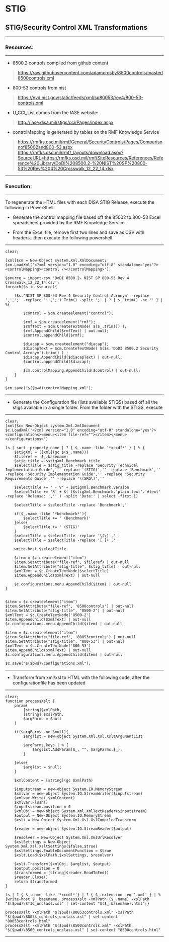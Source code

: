 # STIG
## STIG/Security Control XML Transformations
-------------------------------------------------------------------------------
### Resources:
-------------------------------------------------------------------------------
* 8500.2 controls compiled from github content
> https://raw.githubusercontent.com/adamcrosby/8500controls/master/8500controls.xml

* 800-53 controls from nist
> https://nvd.nist.gov/static/feeds/xml/sp80053/rev4/800-53-controls.xml

* U_CCI_List comes from the IASE website:
> http://iase.disa.mil/stigs/cci/Pages/index.aspx

* controlMapping is generated by tables on the RMF Knowledge Service
> https://rmfks.osd.mil/rmf/General/SecurityControls/Pages/Comparisonof85002and800-53.aspx
> https://rmfks.osd.mil/rmf/_layouts/download.aspx?SourceURL=https://rmfks.osd.mil/rmf/SiteResources/References/Reference%20Library/DoDI%208500.2-%20NIST%20SP%20800-53%20Rev%204%20Crosswalk_12_22_14.xlsx
	
--------------------------------------------------------------------------------------------------------------------------------
### Execution:
--------------------------------------------------------------------------------------------------------------------------------
To regenerate the HTML files with each DISA STIG Release, execute the following in PowerShell:

* Generate the control mapping file based off the 85002 to 800-53 Excel spreadsheet provided by the RMF Knowledge Service.

* From the Excel file, remove first two lines and save as CSV with headers...then execute the following powershell

--------------------------------------------------------------------------------------------------------------------------------

```
clear;

[xml]$cm = New-Object system.Xml.XmlDocument;
$cm.LoadXml('<?xml version="1.0" encoding="utf-8" standalone="yes"?><controlMapping><control /></controlMapping>');

$source = import-csv 'DoDI 8500.2- NIST SP 800-53 Rev 4 Crosswalk_12_22_14.csv';
foreach($s in $source){
	
	($s.'NIST SP 800-53 Rev 4 Security Control Acronym' -replace ',',';' -replace ':',';').Trim() -split ';' | ? { $_.trim() -ne '' } | %{

		$control = $cm.createelement("control"); 
		
		$rmf = $cm.createelement("rmf"); 
		$rmfText = $cm.CreateTextNode( $($_.trim()) );
		$rmf.AppendChild($rmfText) | out-null;
		$control.appendChild($rmf);
		
		$diacap = $cm.createelement("diacap");
		$diacapText = $cm.CreateTextNode( $($s.'DoDI 8500.2 Security Control Acronym').trim() ) ;
		$diacap.AppendChild($diacapText) | out-null;
		$control.appendChild($diacap);
		
		$cm.controlMapping.AppendChild($control) | out-null;
	}
}

$cm.save("$($pwd)\controlMapping.xml");
```

-------------------------------------------------------------------------------

* Generate the Configuration file (lists available STIGS) based off all the stigs available in a single folder.  From the folder with the STIGS, execute

-------------------------------------------------------------------------------

```
clear;
[xml]$c= New-Object system.Xml.XmlDocument
$c.LoadXml('<?xml version="1.0" encoding="utf-8" standalone="yes"?><configurations><menu><item file-ref=""></item></menu></configurations>')

ls | sort -property name | ? { $_.name -like '*xccdf*' } | % {
	$stigXml = ([xml](gc $($_.name)))
	$fileref =  $_.basename;
	$stig_title = $stigXml.Benchmark.title
	$selectTitle = $stig_title -replace 'Security Technical Implementation Guide','' -replace '(STIG)','' -replace 'Benchmark','' -replace 'Security Implementation Guide','' -replace 'Security Requirements Guide','' -replace '\(SRG\)',''
	
	$selectTitle += ' - V' + $stigXml.Benchmark.version
	$selectTitle += 'R' + $( ($stigXml.Benchmark.'plain-text'.'#text' -replace 'Release: ','' ) -split 'Date:' | select -first 1)
	
	$selectTitle = $selectTitle -replace 'Benchmark',''
	
	if($_.name -like '*benchmark*'){
		$selectTitle += ' (Benchmark)'
	}else{
		$selectTitle += ' (STIG)'
	}
	$selectTitle = $selectTitle -replace '\(\)',' '
	$selectTitle = $selectTitle -replace '[ ]+',' '
	
	write-host $selectTitle
	
	$item = $c.createelement("item")
	$item.SetAttribute("file-ref", $fileref) | out-null
	$item.SetAttribute("stig-title", $stig_title) | out-null
	$xmlText = $c.CreateTextNode($selectTitle)
	$item.AppendChild($xmlText) | out-null

	$c.configurations.menu.AppendChild($item) | out-null
}


$item = $c.createelement("item")
$item.SetAttribute("file-ref", '8500controls') | out-null
$item.SetAttribute("stig-title", "8500-2") | out-null
$xmlText = $c.CreateTextNode('8500-2')
$item.AppendChild($xmlText) | out-null
$c.configurations.menu.AppendChild($item) | out-null

$item = $c.createelement("item")
$item.SetAttribute("file-ref", '80053controls') | out-null
$item.SetAttribute("stig-title", "800-53") | out-null
$xmlText = $c.CreateTextNode('800-53')
$item.AppendChild($xmlText) | out-null
$c.configurations.menu.AppendChild($item) | out-null	

$c.save("$($pwd)\configurations.xml");
```

-------------------------------------------------------------------------------

* Transform from xml/xsl to HTML with the following code, after the configurationfile has been updated

-------------------------------------------------------------------------------

```
clear;
function processXslt {
	param(
		[string]$xmlPath, 
		[string] $xslPath,
		$argParms = $null
	)
	
	if($argParms -ne $null){
		$arglist = new-object System.Xml.Xsl.XsltArgumentList
		
		$argParms.keys | % {
			$arglist.AddParam($_, "", $argParms.$_);
		}
		
	}else{
		$arglist = $null;
	}
	
	$xmlContent = [string](gc $xmlPath)
	
	$inputstream = new-object System.IO.MemoryStream
	$xmlvar = new-object System.IO.StreamWriter($inputstream)
	$xmlvar.Write( $xmlContent)
	$xmlvar.Flush()
	$inputstream.position = 0
	$xmlObj = new-object System.Xml.XmlTextReader($inputstream)
	$output = New-Object System.IO.MemoryStream
	$xslt = New-Object System.Xml.Xsl.XslCompiledTransform
	
	$reader = new-object System.IO.StreamReader($output)
	
	$resolver = New-Object System.Xml.XmlUrlResolver
	$xslSettings = New-Object System.Xml.Xsl.XsltSettings($false,$true)
	$xslSettings.EnableDocumentFunction = $true
	$xslt.Load($xslPath,$xslSettings, $resolver)
			
	$xslt.Transform($xmlObj, $arglist, $output)
	$output.position = 0
	$transformed = [string]$reader.ReadToEnd()
	$reader.Close()
	return $transformed
}

ls | ? { $_.name -like '*xccdf*'} | ? { $_.extension -eq '.xml' } | % {write-host $_.basename; processXslt -xmlPath ($_.name) -xslPath "$($pwd)\STIG_unclass.xsl" | set-content "$($_.basename).html";}

processXslt -xmlPath "$($pwd)\80053controls.xml" -xslPath "$($pwd)\80053_controls_unclass.xsl" | set-content "80053controls.html"
processXslt -xmlPath "$($pwd)\8500controls.xml" -xslPath "$($pwd)\8500_controls_unclass.xsl" | set-content "8500controls.html"
```

-------------------------------------------------------------------------------
